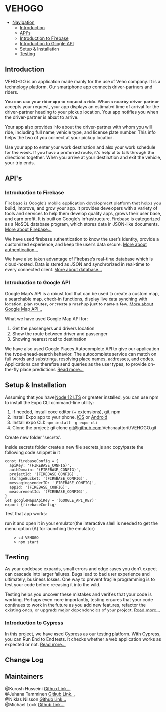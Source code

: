 # VEHOGO

- [Navigation](#markdown-navigation)
    - [Introduction](#introduction)
    - [API's](#aPI)
    - [Introduction to Firebase](#firebase)
    - [Introduction to Google API](#googleAPI)
    - [Setup & Installation](#installation)
    - [Testing](#testing)
    
 

## Introduction

VEHO-GO is an application made manly for the use of Veho company. It is a technology platform. Our smartphone app connects driver-partners and riders.

You can use your rider app to request a ride. When a nearby driver-partner accepts your request, your app displays an estimated time of arrival for the driver-partner heading to your pickup location. Your app notifies you when the driver-partner is about to arrive.

Your app also provides info about the driver-partner with whom you will ride, including full name, vehicle type, and license plate number. This info helps the two of you connect at your pickup location.

Use your app to enter your work destination and also your work schedule for the week. If you have a preferred route, it's helpful to talk through the directions together. When you arrive at your destination and exit the vehicle, your trip ends.

## API's

### Introduction to Firebase

Firebase is Google’s mobile application development platform that helps you build, improve, and grow your app. It provides developers with a variety of tools and services to help them develop quality apps, grows their user base, and earn profit. It is built on Google’s infrastructure. Firebase is categorized as a NoSQL database program, which stores data in JSON-like documents. <a href="https://medium.com/firebase-developers/what-is-firebase-the-complete-story-abridged-bcc730c5f2c0">More about Firebase...</a>

We have used firebase authentication to know the user’s identity, provide a customized experience, and keep the user’s data secure. <a href="https://firebase.google.com/docs/auth">More about authentication...</a>

We have also taken advantage of Firebase’s real-time database which is cloud-hosted. Data is stored as JSON and synchronized in real-time to every connected client. <a href="https://firebase.google.com/docs/database">More about database...</a>

### Introduction to Google API

Google Map’s API is a robust tool that can be used to create a custom map, a searchable map, check-in functions, display live data synching with location, plan routes, or create a mashup just to name a few. <a href="https://medium.com/@helennnsays/why-when-and-how-to-use-the-google-map-api-f5dfa35986dc">More about Google Map API...</a>

What we have used Google Map API for:

<ol>
<li>Get the passengers and drivers location</li>
<li>Show the route between driver and passenger</li>
<li>Showing nearest road to destination</li>
</ol>

We have also used Google Places Autocomplete API to give our application the type-ahead-search behavior. The autocomplete service can match on full words and substrings, resolving place names, addresses, and codes. Applications can therefore send queries as the user types, to provide on-the-fly place predictions. <a href="https://developers.google.com/maps/documentation/places/web-service/autocomplete">Read more...
</a>

## Setup & Installation

Assuming that you have [Node 12 LTS](https://nodejs.org/en/download/) or greater installed, you can use npm to install the Expo CLI command-line utility:

1. If needed, install code editor (+ extensions), git, npm</li>
2. Install Expo app to your phone. <a href="https://apps.apple.com/us/app/expo-client/id982107779">iOS</a>
   or <a href="https://play.google.com/store/apps/details?id=host.exp.exponent&hl=fi">Android</a></li>
3. Install expo CLI: <code>npm install -g expo-cli</code></li>
4. Clone the project: git clone git@github.com:Vehonaattorit/VEHOGO.git</li>

Create new folder 'secrets'.

Inside secrets folder create a new file secrets.js and copy/paste the following code snippet in it</li>

```
const firebaseConfig = {
  apiKey: '(FIREBASE_CONFIG)',
  authDomain: '(FIREBASE_CONFIG)',
  projectId: '(FIREBASE_CONFIG)',
  storageBucket: '(FIREBASE_CONFIG)',
  messagingsenderID: '(FIREBASE_CONFIG)',
  appId: '(FIREBASE_CONFIG)',
  measurementId: '(FIREBASE_CONFIG)',
}
let googleMapsApiKey = '(GOOGLE_API_KEY)'
export {firebaseConfig}

```

Test that app works:

run it and open it in your emulator(the interactive shell is needed to get the menu option (A) for launching the emulator)</li>

        > cd VEHOGO
        > npm start

## Testing

As your codebase expands, small errors and edge cases you don’t expect can cascade into larger failures. Bugs lead to bad user experience and ultimately, business losses. One way to prevent fragile programming is to test your code before releasing it into the wild.

Testing helps you uncover these mistakes and verifies that your code is working. Perhaps even more importantly, testing ensures that your code continues to work in the future as you add new features, refactor the existing ones, or upgrade major dependencies of your project. <a href="https://reactnative.dev/docs/testing-overview">Read more...</a>

### Introduction to Cypress

In this project, we have used Cypress as our testing platform. With Cypress, you can Run End to End tests. It checks whether a web application works as expected or not. <a href="https://www.browserstack.com/dg/cypress-testing?utm_source=google&utm_medium=cpc&utm_campaign=Search-NB-CypressTesting-TestKeywords-EMEA-Automate-CL&utm_adgroup=Cypress-End-to-End-Testing&utm_keyword=%2Bcypress%20%2Bend%20%2Bto%20%2Bend%20%2Btesting&utm_matchtype=b&gclid=Cj0KCQjwsqmEBhDiARIsANV8H3bT1GEoovqozRxwtsGSaWFry6alc8JLfeA5a_BY0od8Gvvl_J4uTLcaAvikEALw_wcB">Read more...<a>


## Change Log

## Maintainers

@Kurosh Husseini <a href="https://github.com/kurosh97">Github Link...</a><br/>
@Juhana Tamminen <a href="https://github.com/JuhanaTa">Github Link...</a><br/>
@Niklas Nilsson <a href="https://github.com/Jalsson">Github Link...</a><br/>
@Michael Lock <a href="https://github.com/thelockymichael">Github Link...</a><br/>
